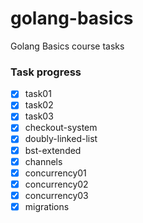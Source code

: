 # golang-basics
Golang Basics course tasks

### Task progress

- [X] task01
- [X] task02
- [X] task03
- [X] checkout-system
- [X] doubly-linked-list
- [X] bst-extended
- [X] channels
- [X] concurrency01
- [X] concurrency02
- [X] concurrency03
- [X] migrations
